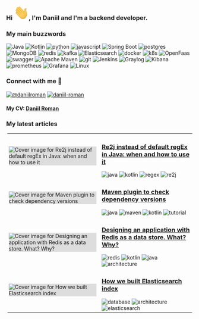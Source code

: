 ### Hi <img src="https://raw.githubusercontent.com/ABSphreak/ABSphreak/master/gifs/Hi.gif" width="40" height="40"/>, I'm Daniil and I'm a backend developer.

### My main buzzwords
![Java](https://img.shields.io/static/v1?style=for-the-badge&message=Java&color=007396&logo=Java&logoColor=FFFFFF&label=)
![Kotlin](https://img.shields.io/static/v1?style=for-the-badge&message=Kotlin&color=7F52FF&logo=Kotlin&logoColor=FFFFFF&label=)
![python](https://img.shields.io/badge/python%20-%2314354C.svg?&style=for-the-badge&logo=python&logoColor=white) 
![javascript](https://img.shields.io/badge/javascript%20-%23323330.svg?&style=for-the-badge&logo=javascript&logoColor=%23F7DF1E) 
![Spring Boot](https://img.shields.io/static/v1?style=for-the-badge&message=Spring+Boot&color=6DB33F&logo=Spring+Boot&logoColor=FFFFFF&label=)
![postgres](https://img.shields.io/badge/postgres-%23316192.svg?&style=for-the-badge&logo=postgresql&logoColor=white) 
![MongoDB](https://img.shields.io/static/v1?style=for-the-badge&message=MongoDB&color=47A248&logo=MongoDB&logoColor=FFFFFF&label=)
![redis](https://img.shields.io/badge/redis%20-%23CC0000.svg?&style=for-the-badge&logo=redis&logoColor=white) 
![kafka](https://img.shields.io/badge/kafka%20-%23000000.svg?&style=for-the-badge&logo=apache%20kafka&logoColor=white) 
![Elasticsearch](https://img.shields.io/static/v1?style=for-the-badge&message=Elasticsearch&color=005571&logo=Elasticsearch&logoColor=FFFFFF&label=)
![docker](https://img.shields.io/badge/docker-%232496ED.svg?&style=for-the-badge&logo=docker&logoColor=white) 
![k8s](https://img.shields.io/badge/kubernetes%20-%23326ce5.svg?&style=for-the-badge&logo=kubernetes&logoColor=white) 
![OpenFaas](https://img.shields.io/badge/openfaas%20-%23326ce5.svg?&style=for-the-badge&logo=openfaas&logoColor=white) 
![swagger](https://img.shields.io/badge/swagger-%2385EA2D.svg?&style=for-the-badge&logo=swagger&logoColor=black) 
![Apache Maven](https://img.shields.io/static/v1?style=for-the-badge&message=Apache+Maven&color=C71A36&logo=Apache+Maven&logoColor=FFFFFF&label=)
![git](https://img.shields.io/badge/git%20-%23F05033.svg?&style=for-the-badge&logo=git&logoColor=white) 
![Jenkins](https://img.shields.io/static/v1?style=for-the-badge&message=Jenkins&color=D24939&logo=Jenkins&logoColor=FFFFFF&label=)
![Graylog](https://img.shields.io/static/v1?style=for-the-badge&message=Graylog&color=FF3633&logo=Graylog&logoColor=FFFFFF&label=)
![Kibana](https://img.shields.io/static/v1?style=for-the-badge&message=Kibana&color=AE4CCF&logo=Kibana&logoColor=FFFFFF&label=)
![prometheus](https://img.shields.io/badge/prometheus%20-%23E6522C.svg?&style=for-the-badge&logo=prometheus&logoColor=white) 
![Grafana](https://img.shields.io/static/v1?style=for-the-badge&message=Grafana&color=F46800&logo=Grafana&logoColor=FFFFFF&label=)
![Linux](https://img.shields.io/static/v1?style=for-the-badge&message=Linux&color=222222&logo=Linux&logoColor=FCC624&label=)

### Connect with me 🔗
<p align="left">
  <a href="https://dev.to/daniilroman" target="blank"><img align="center" src="https://raw.githubusercontent.com/rahuldkjain/github-profile-readme-generator/master/src/images/icons/Social/devto.svg" alt="@daniilroman" height="30" width="40" /></a>
  <a href="https://linkedin.com/in/daniil-roman" target="blank"><img align="center" src="https://raw.githubusercontent.com/rahuldkjain/github-profile-readme-generator/master/src/images/icons/Social/linked-in-alt.svg" alt="daniil-roman" height="30" width="40" /></a>
</p>

#### My CV: [Daniil Roman](https://docs.google.com/document/d/1oYvAFRyBdb5ul0jLJwk9x_P9XnV3EFJLth1_nWNrUPE/edit?usp=sharing)

### My latest articles

[//]: # (<style>)
[//]: # (.container {)
[//]: # (display: flex;)
[//]: # (})
[//]: # (.item {)
[//]: # (color: black; )
[//]: # (font-size: 16px; )
[//]: # (background-color: antiquewhite; )
[//]: # (padding: 1px 4px; )
[//]: # (border-radius: 5px; )
[//]: # (margin-right: 5px;)
[//]: # (})
[//]: # (</style>)

<!-- latest articles start -->
<table style="border-radius: 5px">
    <tr>
        <td>
            <img alt="Cover image for Re2j instead of default regEx in Java: when and how to use it" class="crayons-article__cover__image" height="100" src="https://res.cloudinary.com/practicaldev/image/fetch/s--PgZMhFAM--/c_imagga_scale,f_auto,fl_progressive,h_420,q_auto,w_1000/https://dev-to-uploads.s3.amazonaws.com/uploads/articles/47kggas795bhvlqlwdhf.jpg" style="background-color:#dddddd;" width="200"/>
        </td>
        <td>
            <h3><a href="https://dev.to/daniilroman/re2j-instead-of-default-regex-in-java-when-and-how-to-use-it-5bgn">Re2j instead of default regEx in Java: when and how to use it</a></h3>
            <div class="container"><img src="https://img.shields.io/static/v1?style=for-the-badge&message=java&color=771632&logo=java&logoColor=FFFFFF&label=" alt="java"> <img src="https://img.shields.io/static/v1?style=for-the-badge&message=kotlin&color=771475&logo=kotlin&logoColor=FFFFFF&label=" alt="kotlin"> <img src="https://img.shields.io/static/v1?style=for-the-badge&message=regex&color=777894&logo=regex&logoColor=FFFFFF&label=" alt="regex"> <img src="https://img.shields.io/static/v1?style=for-the-badge&message=re2j&color=772062&logo=re2j&logoColor=FFFFFF&label=" alt="re2j"></div>
        </td>
    </tr>
    <tr>
        <td>
            <img alt="Cover image for Maven plugin to check dependency versions" class="crayons-article__cover__image" height="100" src="https://res.cloudinary.com/practicaldev/image/fetch/s--59egxuWm--/c_imagga_scale,f_auto,fl_progressive,h_420,q_auto,w_1000/https://dev-to-uploads.s3.amazonaws.com/uploads/articles/72ebr606rvtzub81ozqw.jpg" style="background-color:#dddddd;" width="200"/>
        </td>
        <td>
            <h3><a href="https://dev.to/daniilroman/maven-plugin-to-check-dependencies-versions-318m">Maven plugin to check dependency versions</a></h3>
            <div class="container"><img src="https://img.shields.io/static/v1?style=for-the-badge&message=java&color=775750&logo=java&logoColor=FFFFFF&label=" alt="java"> <img src="https://img.shields.io/static/v1?style=for-the-badge&message=maven&color=775650&logo=maven&logoColor=FFFFFF&label=" alt="maven"> <img src="https://img.shields.io/static/v1?style=for-the-badge&message=kotlin&color=773859&logo=kotlin&logoColor=FFFFFF&label=" alt="kotlin"> <img src="https://img.shields.io/static/v1?style=for-the-badge&message=tutorial&color=776863&logo=tutorial&logoColor=FFFFFF&label=" alt="tutorial"></div>
        </td>
    </tr>
    <tr>
        <td>
            <img alt="Cover image for Designing an application with Redis as a data store. What? Why?" class="crayons-article__cover__image" height="100" src="https://res.cloudinary.com/practicaldev/image/fetch/s--8X0yENKK--/c_imagga_scale,f_auto,fl_progressive,h_420,q_auto,w_1000/https://dev-to-uploads.s3.amazonaws.com/uploads/articles/h4gn35c6zrrh0ktk9g7y.png" style="background-color:#dddddd;" width="200"/>
        </td>
        <td>
            <h3><a href="https://dev.to/daniilroman/designing-an-application-with-redis-as-a-data-store-what-why-57e3">Designing an application with Redis as a data store. What? Why?</a></h3>
            <div class="container"><img src="https://img.shields.io/static/v1?style=for-the-badge&message=redis&color=776720&logo=redis&logoColor=FFFFFF&label=" alt="redis"> <img src="https://img.shields.io/static/v1?style=for-the-badge&message=kotlin&color=779371&logo=kotlin&logoColor=FFFFFF&label=" alt="kotlin"> <img src="https://img.shields.io/static/v1?style=for-the-badge&message=java&color=778052&logo=java&logoColor=FFFFFF&label=" alt="java"> <img src="https://img.shields.io/static/v1?style=for-the-badge&message=architecture&color=772628&logo=architecture&logoColor=FFFFFF&label=" alt="architecture"></div>
        </td>
    </tr>
    <tr>
        <td>
            <img alt="Cover image for How we built Elasticsearch index" class="crayons-article__cover__image" height="100" src="https://res.cloudinary.com/practicaldev/image/fetch/s--7r65A-co--/c_imagga_scale,f_auto,fl_progressive,h_420,q_auto,w_1000/https://dev-to-uploads.s3.amazonaws.com/uploads/articles/jy3y8d5oi53scwfyqjmg.png" style="background-color:#dddddd;" width="200"/>
        </td>
        <td>
            <h3><a href="https://dev.to/daniilroman/how-we-built-elasticsearch-index-8hh">How we built Elasticsearch index</a></h3>
            <div class="container"><img src="https://img.shields.io/static/v1?style=for-the-badge&message=database&color=777166&logo=database&logoColor=FFFFFF&label=" alt="database"> <img src="https://img.shields.io/static/v1?style=for-the-badge&message=architecture&color=777976&logo=architecture&logoColor=FFFFFF&label=" alt="architecture"> <img src="https://img.shields.io/static/v1?style=for-the-badge&message=elasticsearch&color=773787&logo=elasticsearch&logoColor=FFFFFF&label=" alt="elasticsearch"></div>
        </td>
    </tr>
</table>
<!-- latest articles end -->
